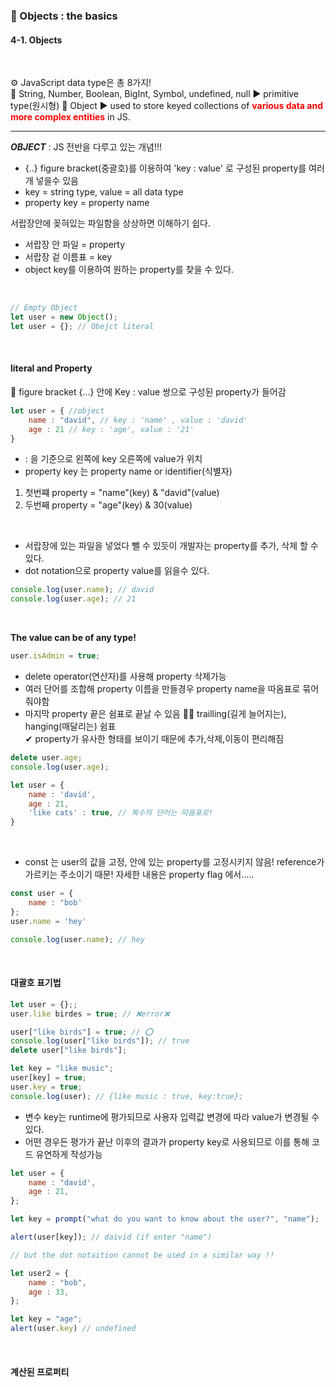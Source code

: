 ### 💾 Objects : the basics 
#### 4-1. Objects

<br>


⚙ JavaScript data type은 총 8가지!   
🔑 String, Number, Boolean, BigInt, Symbol, undefined, null ▶ primitive type(원시형)
🔑 Object ▶ used to store keyed collections of **<span style="color:red">various data and more complex entities</span>** in JS.     

***



_**OBJECT**_ : JS 전반을 다루고 있는 개념!!!   
* {..} figure bracket(중괄호)를 이용하여  'key : value' 로 구성된 property를 여러개 넣을수 있음   
* key = string type, value = all data type   
* property key = property name   


서랍장안에 꽂혀있는 파일함을 상상하면 이해하기 쉽다.   
* 서랍장 안 파일 = property   
* 서랍장 겉 이름표 = key   
* object key를 이용하여 원하는 property를 찾을 수 있다.   





<br/>

```javascript
// Empty Object 
let user = new Object();
let user = {}; // Obejct literal
```   


<br/>


####  literal and Property

🔑 figure bracket {...} 안에 Key : value 쌍으로 구성된 property가 들어감   

```javascript
let user = { //object
    name : "david", // key : 'name' , value : 'david'
    age : 21 // key : 'age', value : '21'
}
```   

* : 을 기준으로 왼쪽에 key 오른쪽에 value가 위치   
* property key 는 property name or identifier(식별자)   

1. 첫번쨰 property = "name"(key) & "david"(value)   
2. 두번째 property = "age"(key) & 30(value)   


<br />  


* 서랍장에 있는 파일을 넣었다 뺄 수 있듯이 개발자는 property를 추가, 삭제 할 수 있다.   
* dot notation으로 property value를 읽을수 있다.   

```javascript
console.log(user.name); // david
console.log(user.age); // 21
```   

<br />

**The value can be of any type!**   


```javascript
user.isAdmin = true;
```   



* delete operator(연산자)를 사용해 property 삭제가능   
* 여러 단어를 조합해 property 이름을 만들경우 property name을 따옴표로 묶어줘야함  
* 마지막 property 끝은 쉼표로 끝날 수 있음 🐱‍🏍 trailling(길게 늘어지는), hanging(매달리는) 쉼표    
✔ property가 유사한 형태를 보이기 때문에 추가,삭제,이동이 편리해짐       

```javascript
delete user.age;
console.log(user.age);

let user = {
    name : 'david',
    age : 21,
    'like cats' : true, // 복수의 단어는 따옴표로!
}
```   


<br/>

* const 는 user의 값을 고정, 안에 있는 property를 고정시키지 않음! reference가 가르키는 주소이기 때문! 자세한 내용은 property flag 에서.....   

```javascript
const user = {
    name : "bob'
};
user.name = 'hey'

console.log(user.name); // hey
```   


<br />


#### 대괄호 표기법   
```javascript
let user = {};;
user.like birdes = true; // ❌error❌

user["like birds"] = true; // ⭕
console.log(user["like birds"]); // true   
delete user["like birds"];

let key = "like music";
user[key] = true;
user.key = true;
console.log(user); // {like music : true, key:true};
```   

* 변수 key는 runtime에 평가되므로 사용자 입력값 변경에 따라 value가 변경될 수 있다.   
* 어떤 경우든 평가가 끝난 이후의 결과가 property key로 사용되므로 이를 통해 코드 유연하게 작성가능    

```javascript
let user = {
    name : "david',
    age : 21,
};

let key = prompt("what do you want to know about the user?", "name");

alert(user[key]); // daivid (if enter "name")

// but the dot notaition cannot be used in a similar way !!

let user2 = {
    name : "bob",
    age : 33,
};

let key = "age";
alert(user.key) // undefined
```   


<br/>


#### 계산된 프로퍼티   